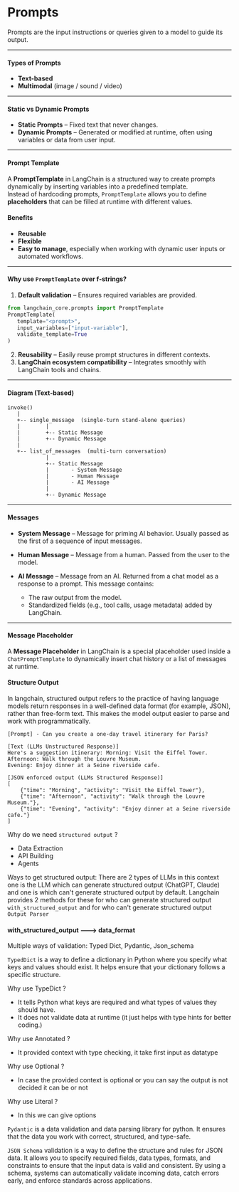 # Prompts

Prompts are the input instructions or queries given to a model to guide its output.

---

#### Types of Prompts
- **Text-based**
- **Multimodal** (image / sound / video)

---

#### Static vs Dynamic Prompts
- **Static Prompts** – Fixed text that never changes.
- **Dynamic Prompts** – Generated or modified at runtime, often using variables or data from user input.

---

#### Prompt Template

A **PromptTemplate** in LangChain is a structured way to create prompts dynamically by inserting variables into a predefined template.  
Instead of hardcoding prompts, `PromptTemplate` allows you to define **placeholders** that can be filled at runtime with different values.

#### Benefits
- **Reusable**
- **Flexible**
- **Easy to manage**, especially when working with dynamic user inputs or automated workflows.

---

#### Why use `PromptTemplate` over f-strings?
1. **Default validation** – Ensures required variables are provided.
```python
from langchain_core.prompts import PromptTemplate
PromptTemplate(
   template="<prompt>",
   input_variables=["input-variable"],
   validate_template=True
)
```

2. **Reusability** – Easily reuse prompt structures in different contexts.
3. **LangChain ecosystem compatibility** – Integrates smoothly with LangChain tools and chains.

---

#### Diagram (Text-based)

```
invoke()
   |
   +-- single_message  (single-turn stand-alone queries)
   |        |
   |        +-- Static Message
   |        +-- Dynamic Message
   |
   +-- list_of_messages  (multi-turn conversation)
            |
            +-- Static Message
            |       - System Message
            |       - Human Message
            |       - AI Message
            |
            +-- Dynamic Message
```

---

#### Messages

* **System Message** – Message for priming AI behavior. Usually passed as the first of a sequence of input messages.
* **Human Message** – Message from a human. Passed from the user to the model.
* **AI Message** – Message from an AI. Returned from a chat model as a response to a prompt.
  This message contains:

  * The raw output from the model.
  * Standardized fields (e.g., tool calls, usage metadata) added by LangChain.

---

#### Message Placeholder

A **Message Placeholder** in LangChain is a special placeholder used inside a `ChatPromptTemplate` to dynamically insert chat history or a list of messages at runtime.


#### Structure Output
In langchain, structured output refers to the practice of having language models return responses in a well-defined data format (for example, JSON), rather than free-form text. This makes the model output easier to parse and work with programmatically.

```text
[Prompt] - Can you create a one-day travel itinerary for Paris?

[Text (LLMs Unstructured Response)] 
Here's a suggestion itinerary: Morning: Visit the Eiffel Tower.
Afternoon: Walk through the Louvre Museum.
Evening: Enjoy dinner at a Seine riverside cafe.

[JSON enforced output (LLMs Structured Response)]
[
    {"time": "Morning", "activity": "Visit the Eiffel Tower"},
    {"time": "Afternoon", "activity": "Walk through the Louvre Museum."},
    {"time": "Evening", "activity": "Enjoy dinner at a Seine riverside cafe."}
]
```
Why do we need `structured output` ?
- Data Extraction
- API Building
- Agents

Ways to get structured output: There are 2 types of LLMs in this context one is the LLM which can generate structured output (ChatGPT, Claude) and one is which can't generate structured output by default.
Langchain provides 2 methods for these for who can generate structured output `with_structured_output` and for who can't generate structured output `Output Parser`

#### with_structured_output ---> data_format
Multiple ways of validation: Typed Dict, Pydantic, Json_schema

`TypedDict` is a way to define a dictionary in Python where you specify what keys and values should exist. It helps ensure that your dictionary follows a specific structure.

Why use TypeDict ?
- It tells Python what keys are required and what types of values they should have.
- It does not validate data at runtime (it just helps with type hints for better coding.)

Why use Annotated ?
- It provided context with type checking, it take first input as datatype 

Why use Optional ?
- In case the provided context is optional or you can say the output is not decided it can be or not

Why use Literal ?
- In this we can give options 

`Pydantic` is a data validation and data parsing library for python. It ensures that the data you work with correct, structured, and type-safe.

`JSON Schema` validation is a way to define the structure and rules for JSON data. It allows you to specify required fields, data types, formats, and constraints to ensure that the input data is valid and consistent. By using a schema, systems can automatically validate incoming data, catch errors early, and enforce standards across applications.